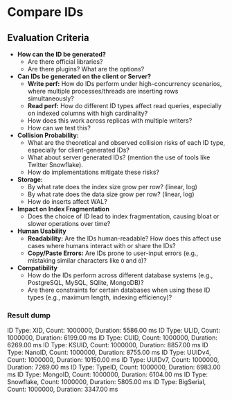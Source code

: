 # Compare IDs

## Evaluation Criteria

- **How can the ID be generated?**
    - Are there official libraries?
    - Are there plugins? What are the options?
- **Can IDs be generated on the client or Server?**
    - **Write perf:** How do IDs perform under high-concurrency scenarios, where multiple processes/threads are inserting rows simultaneously?
    - **Read perf:** How do different ID types affect read queries, especially on indexed columns with high cardinality?
    - How does this work across replicas with multiple writers?
    - How can we test this?
- **Collision Probability:**
    - What are the theoretical and observed collision risks of each ID type, especially for client-generated IDs?
    - What about server generated IDs? (mention the use of tools like Twitter Snowflake).
    - How do implementations mitigate these risks?
- **Storage:**
    - By what rate does the index size grow per row? (linear, log)
    - By what rate does the data size grow per row? (linear, log)
    - How do inserts affect WAL?
- **Impact on Index Fragmentation**
    - Does the choice of ID lead to index fragmentation, causing bloat or slower operations over time?
- **Human Usability**
    - **Readability:** Are the IDs human-readable? How does this affect use cases where humans interact with or share the IDs?
    - **Copy/Paste Errors:** Are IDs prone to user-input errors (e.g., mistaking similar characters like `O` and `0`)?
- **Compatibility**
    - How do the IDs perform across different database systems (e.g., PostgreSQL, MySQL, SQlite, MongoDB)?
    - Are there constraints for certain databases when using these ID types (e.g., maximum length, indexing efficiency)?

### Result dump

ID Type: XID, Count: 1000000, Duration: 5586.00 ms
ID Type: ULID, Count: 1000000, Duration: 6199.00 ms
ID Type: CUID, Count: 1000000, Duration: 6269.00 ms
ID Type: KSUID, Count: 1000000, Duration: 8857.00 ms
ID Type: NanoID, Count: 1000000, Duration: 8755.00 ms
ID Type: UUIDv4, Count: 1000000, Duration: 10150.00 ms
ID Type: UUIDv7, Count: 1000000, Duration: 7269.00 ms
ID Type: TypeID, Count: 1000000, Duration: 6983.00 ms
ID Type: MongoID, Count: 1000000, Duration: 6104.00 ms
ID Type: Snowflake, Count: 1000000, Duration: 5805.00 ms
ID Type: BigSerial, Count: 1000000, Duration: 3347.00 ms